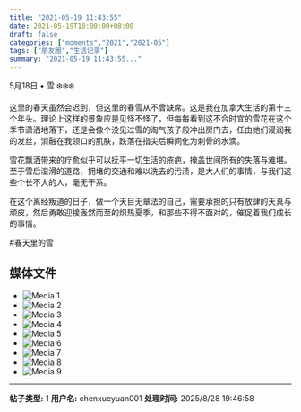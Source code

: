 ```yaml
---
title: "2021-05-19 11:43:55"
date: 2021-05-19T10:00:00+08:00
draft: false
categories: ["moments","2021","2021-05"]
tags: ["朋友圈","生活记录"]
summary: "2021-05-19 11:43:55..."
---
```


5月18日 • 雪 ❄️❄️❄️

这里的春天虽然会迟到，但这里的春雪从不曾缺席。这是我在加拿大生活的第十三个年头。理论上这样的景象应是见怪不怪了，但每每看到这不合时宜的雪花在这个季节潇洒地落下，还是会像个没见过雪的淘气孩子般冲出房门去，任由她们浸润我的发丝，消融在我领口的肌肤，跌落在指尖后瞬间化为刺骨的水滴。

雪花飘洒带来的疗愈似乎可以抚平一切生活的疮疤，掩盖世间所有的失落与难堪。至于雪后湿滑的道路，拥堵的交通和难以洗去的污渍，是大人们的事情，与我们这些个长不大的人，毫无干系。

在这个离经叛道的日子，做一个天目无章法的自己，需要承担的只有放肆的天真与顽皮，然后勇敢迎接轰然而至的炽热夏季，和那些不得不面对的，催促着我们成长的事情。

#春天里的雪

## 媒体文件

- ![Media 1](/Moments/photos/2021-05-19/202105191143550.jpg)
- ![Media 2](/Moments/photos/2021-05-19/202105191143551.jpg)
- ![Media 3](/Moments/photos/2021-05-19/202105191143552.jpg)
- ![Media 4](/Moments/photos/2021-05-19/202105191143553.jpg)
- ![Media 5](/Moments/photos/2021-05-19/202105191143554.jpg)
- ![Media 6](/Moments/photos/2021-05-19/202105191143555.jpg)
- ![Media 7](/Moments/photos/2021-05-19/202105191143556.jpg)
- ![Media 8](/Moments/photos/2021-05-19/202105191143557.jpg)
- ![Media 9](/Moments/photos/2021-05-19/202105191143558.jpg)

---

**帖子类型:** 1
**用户名:** chenxueyuan001
**处理时间:** 2025/8/28 19:46:58